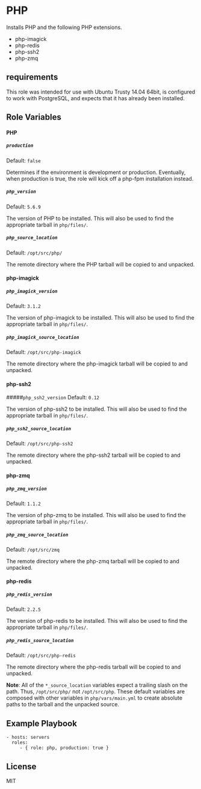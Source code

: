 PHP
=========
Installs PHP and the following PHP extensions.

- php-imagick
- php-redis
- php-ssh2
- php-zmq

requirements
------------
This role was intended for use with Ubuntu Trusty 14.04 64bit, is configured to work with PostgreSQL, and expects that it has already been installed.

Role Variables
--------------

#### PHP

##### `production`
Default: `false`

Determines if the environment is development or production. Eventually, when production is true, the role will kick off a php-fpm installation instead.

##### `php_version`
Default: `5.6.9`

The version of PHP to be installed. This will also be used to find the appropriate tarball in `php/files/`.

##### `php_source_location`
Default: `/opt/src/php/`

The remote directory where the PHP tarball will be copied to and unpacked.

#### php-imagick

##### `php_imagick_version`
Default: `3.1.2`

The version of php-imagick to be installed. This will also be used to find the appropriate tarball in `php/files/`.

##### `php_imagick_source_location`
Default: `/opt/src/php-imagick`

The remote directory where the php-imagick tarball will be copied to and unpacked.

#### php-ssh2

#####`php_ssh2_version`
Default: `0.12`

The version of php-ssh2 to be installed. This will also be used to find the appropriate tarball in `php/files/`.

##### `php_ssh2_source_location`
Default: `/opt/src/php-ssh2`

The remote directory where the php-ssh2 tarball will be copied to and unpacked.

#### php-zmq

##### `php_zmq_version`
Default: `1.1.2`

The version of php-zmq to be installed. This will also be used to find the appropriate tarball in `php/files/`.

##### `php_zmq_source_location`
Default: `/opt/src/zmq`

The remote directory where the php-zmq tarball will be copied to and unpacked.

#### php-redis

##### `php_redis_version`
Default: `2.2.5`

The version of php-redis to be installed. This will also be used to find the appropriate tarball in `php/files/`.

##### `php_redis_source_location`
Default: `/opt/src/php-redis`

The remote directory where the php-redis tarball will be copied to and unpacked.

**Note**: All of the `*_source_location` variables expect a trailing slash on the path. Thus, `/opt/src/php/` not `/opt/src/php`. These default variables are composed with other variables in `php/vars/main.yml` to create absolute paths to the tarball and the unpacked source. 

Example Playbook
----------------
    - hosts: servers
      roles:
         - { role: php, production: true }

License
-------
MIT
